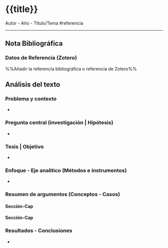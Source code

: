 # {{title}}
Autor - Año - Título/Tema
#referencia

---
## Nota Bibliográfica

### Datos de Referencia (Zotero)
%%Añadir la referencia bibliográfica o referencia de Zotero%%

## Análisis del texto

### Problema y contexto
- 

### Pregunta central (investigación | Hipótesis)
- 

### Tesis | Objetivo
- 

### Enfoque - Eje analítico (Métodos e instrumentos)
- 

### Resumen de argumentos (Conceptos - Casos)
#### Sección-Cap
#### Sección-Cap

### Resultados - Conclusiones
- 

